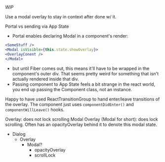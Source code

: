 _WIP_

Use a modal overlay to stay in context after done w/ it.

Portal vs sending via App State
- Portal enables declaring Modal in a component's render:
```jsx
<SomeStuff />
<Modal isVisible={this.state.showOverlay}>
<OverlayConent />
</Modal>
```
  - but until Fiber comes out, this means it'll have to be wrapped in the component's outer div. That seems pretty weird for something that isn't actually rendered inside that div.
- Passing component to App State feels a bit strange in the react world, you end up passing the Component class, not an instance.

Happy to have used ReactTransitionGroup to hand enter/leave transitions of the overlay. The component just uses `componentDidEnter()` and `componentWillLeave()` hooks.

Overlay: does not lock scrolling
Modal Overlay (Modal for short): does lock scrolling. Often has an opacityOverlay behind it to denote this modal state.

- Dialog
  - Overlay
    - Modal?
      - opacityOverlay
      - scrollLock
